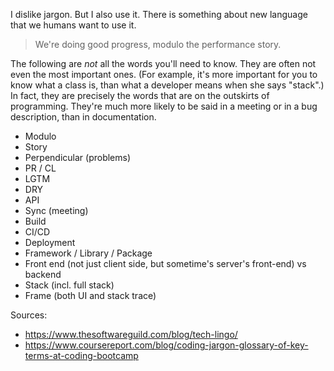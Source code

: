 I dislike jargon. But I also use it. There is something about new language that we humans want to use it.

> We're doing good progress, modulo the performance story.

The following are _not_ all the words you'll need to know. They are often not even the most important ones. (For example, it's more important for you to know what a class is, than what a developer means when she says "stack".) In fact, they are precisely the words that are on the outskirts of programming. They're much more likely to be said in a meeting or in a bug description, than in documentation.

* Modulo
* Story
* Perpendicular (problems)
* PR / CL
* LGTM
* DRY
* API
* Sync (meeting)
* Build
* CI/CD
* Deployment
* Framework / Library / Package
* Front end (not just client side, but sometime's server's front-end) vs backend
* Stack (incl. full stack)
* Frame (both UI and stack trace)




Sources: 

* https://www.thesoftwareguild.com/blog/tech-lingo/
* https://www.coursereport.com/blog/coding-jargon-glossary-of-key-terms-at-coding-bootcamp